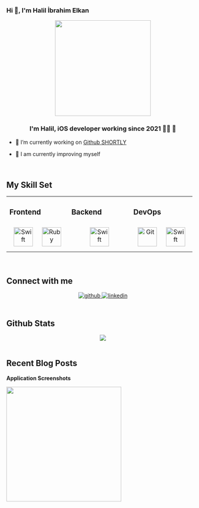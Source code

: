 





### Hi 👋, I'm Halil İbrahim Elkan  
<div align="center">
<img src="https://user-images.githubusercontent.com/110124745/197053684-d312f86b-6fd8-4419-8941-1b87024ab366.jpeg" align="center" height="250" width="250" />
</div>  
  

### **<div align="center">I'm Halil, iOS developer working since 2021 👨‍💻 🚀</div>**  
  

- 🔭 I’m currently working on [Github SHORTLY](https://github.com/halilelkan/SHORTLY)  
  

- 🌱 I am currently improving myself  
  

<br/>  


## My Skill Set  
<table><tr><td valign="top" width="33%">



### Frontend  
<div align="center">  
<a href="https://developer.apple.com/swift/" target="_blank"><img style="margin: 10px" src="https://profilinator.rishav.dev/skills-assets/swift-original-wordmark.svg" alt="Swift" height="50" /></a>  
<a href="https://www.ruby-lang.org/en/" target="_blank"><img style="margin: 10px" src="https://profilinator.rishav.dev/skills-assets/ruby-original-wordmark.svg" alt="Ruby" height="50" /></a>  
</div>

</td><td valign="top" width="33%">



### Backend  
<div align="center">  
<a href="https://developer.apple.com/swift/" target="_blank"><img style="margin: 10px" src="https://profilinator.rishav.dev/skills-assets/swift-original-wordmark.svg" alt="Swift" height="50" /></a>  
</div>

</td><td valign="top" width="33%">



### DevOps  
<div align="center">  
<a href="https://github.com/" target="_blank"><img style="margin: 10px" src="https://profilinator.rishav.dev/skills-assets/git-scm-icon.svg" alt="Git" height="50" /></a>  
<a href="https://developer.apple.com/swift/" target="_blank"><img style="margin: 10px" src="https://profilinator.rishav.dev/skills-assets/swift-original-wordmark.svg" alt="Swift" height="50" /></a>  
</div>

</td></tr></table>  

<br/>  


## Connect with me  
<div align="center">
<a href="https://github.com/halilelkan" target="_blank">
<img src=https://img.shields.io/badge/github-%2324292e.svg?&style=for-the-badge&logo=github&logoColor=white alt=github style="margin-bottom: 5px;" />
</a>
<a href="https://linkedin.com/in/halilibrahimelkan" target="_blank">
<img src=https://img.shields.io/badge/linkedin-%231E77B5.svg?&style=for-the-badge&logo=linkedin&logoColor=white alt=linkedin style="margin-bottom: 5px;" />
</a>  
</div>  
  

<br/>  


## Github Stats  
<div align="center"><img src="https://github-readme-stats.vercel.app/api?username=halilelkan&show_icons=true&count_private=true&hide_border=true" align="center" /></div>  

<br/>  


## Recent Blog Posts  
**Application Screenshots**  
  

<img src="https://user-images.githubusercontent.com/110124745/197064642-9af85dd7-4dd2-496c-83c1-28da393f5d9a.png" align="left" height="300" width=“150” />  
  

<br/>  

  

<br/>  

  

<br/>  


<br />
